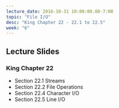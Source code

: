 ```yaml
---
lecture_date: 2016-10-31 10:00:00.00-7:00
topic: "File I/O"
desc: "King Chapter 22 - 22.1 to 22.5"
week: "6"
---
```



## Lecture Slides

### King Chapter 22

* Section 22.1 Streams
* Section 22.2 File Operations
* Section 22.4 Character I/O
* Section 22.5 Line I/O



